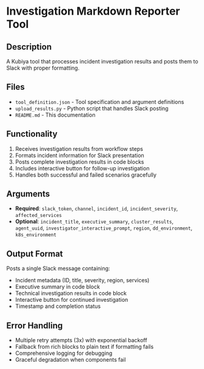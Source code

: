 # Investigation Markdown Reporter Tool

## Description
A Kubiya tool that processes incident investigation results and posts them to Slack with proper formatting.

## Files
- `tool_definition.json` - Tool specification and argument definitions
- `upload_results.py` - Python script that handles Slack posting
- `README.md` - This documentation

## Functionality
1. Receives investigation results from workflow steps
2. Formats incident information for Slack presentation
3. Posts complete investigation results in code blocks
4. Includes interactive button for follow-up investigation
5. Handles both successful and failed scenarios gracefully

## Arguments
- **Required**: `slack_token`, `channel`, `incident_id`, `incident_severity`, `affected_services`
- **Optional**: `incident_title`, `executive_summary`, `cluster_results`, `agent_uuid`, `investigator_interactive_prompt`, `region`, `dd_environment`, `k8s_environment`

## Output Format
Posts a single Slack message containing:
- Incident metadata (ID, title, severity, region, services)
- Executive summary in code block
- Technical investigation results in code block  
- Interactive button for continued investigation
- Timestamp and completion status

## Error Handling
- Multiple retry attempts (3x) with exponential backoff
- Fallback from rich blocks to plain text if formatting fails
- Comprehensive logging for debugging
- Graceful degradation when components fail